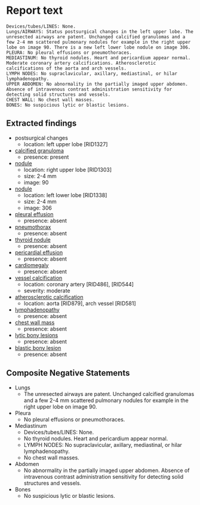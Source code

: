 # Report text

```text
Devices/tubes/LINES: None.
Lungs/AIRWAYS: Status postsurgical changes in the left upper lobe. The unresected airways are patent. Unchanged calcified granulomas and a few 2-4 mm scattered pulmonary nodules for example in the right upper lobe on image 90. There is a new left lower lobe nodule on image 306.
PLEURA: No pleural effusions or pneumothoraces.
MEDIASTINUM: No thyroid nodules. Heart and pericardium appear normal. Moderate coronary artery calcifications. Atherosclerotic calcifications of the aorta and arch vessels.
LYMPH NODES: No supraclavicular, axillary, mediastinal, or hilar lymphadenopathy.
UPPER ABDOMEN: No abnormality in the partially imaged upper abdomen. Absence of intravenous contrast administration sensitivity for detecting solid structures and vessels.
CHEST WALL: No chest wall masses.
BONES: No suspicious lytic or blastic lesions.
```

## Extracted findings

- postsurgical changes
  - location: left upper lobe \[RID1327\]
- [calcified granuloma](../../definitions/nuance/calcified_pulmonary_granuloma.json)
  - presence: present
- [nodule](../../definitions/hood/adrenal-nodule.json)
  - location: right upper lobe \[RID1303\]
  - size: 2-4 mm
  - image: 90
- [nodule](../../definitions/hood/adrenal-nodule.json)
  - location: left lower lobe \[RID1338\]
  - size: 2-4 mm
  - image: 306
- [pleural effusion](../../definitions/hood/pleural-effusion.json)
  - presence: absent
- [pneumothorax](../../definitions/hood/pneumothorax.json)
  - presence: absent
- [thyroid nodule](../../definitions/hood/thyroid_nodule.cde.json)
  - presence: absent
- [pericardial effusion](../../definitions/hood/pericardial-effusion.json)
  - presence: absent
- [cardiomegaly](../../definitions/upmedic/Cardiomegaly.cde.md)
  - presence: absent
- [vessel calcification](../../definitions/nuance/coronary_artery_calcification.json)
  - location: coronary artery \[RID486\], \[RID544\]
  - severity: moderate
- [atherosclerotic calcification](../../definitions/nuance/thoracic_vessel_atherosclerotic_calcification.json)
  - location: aorta \[RID879\], arch vessel \[RID581\]
- [lymphadenopathy](../../definitions/hood/mediastinal-lymph-nodes.json)
  - presence: absent
- [chest wall mass](../../definitions/nuance/chest_wall_mass.json)  
  - presence: absent
- [lytic bony lesions](../../definitions/hood/lytic-lesion.md)
  - presence: absent
- [blastic bony lesion](../../definitions/hood/sclerotic-lesion.md)
  - presence: absent

## Composite Negative Statements

- Lungs
  - The unresected airways are patent. Unchanged calcified granulomas and a few 2-4 mm scattered pulmonary nodules for example in the right upper lobe on image 90.
- Pleura
  - No pleural effusions or pneumothoraces.
- Mediastinum
  - Devices/tubes/LINES: None.
  - No thyroid nodules. Heart and pericardium appear normal.
  - LYMPH NODES: No supraclavicular, axillary, mediastinal, or hilar lymphadenopathy.
  - No chest wall masses.
- Abdomen
  - No abnormality in the partially imaged upper abdomen. Absence of intravenous contrast administration sensitivity for detecting solid structures and vessels.
- Bones
  - No suspicious lytic or blastic lesions.

